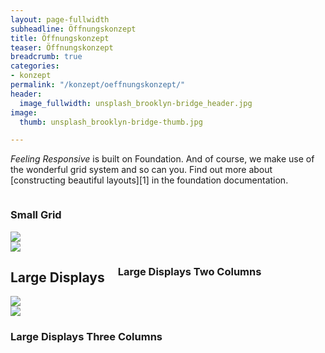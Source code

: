 ```yaml
---
layout: page-fullwidth
subheadline: Öffnungskonzept
title: Öffnungskonzept
teaser: Öffnungskonzept
breadcrumb: true
categories:
- konzept
permalink: "/konzept/oeffnungskonzept/"
header:
  image_fullwidth: unsplash_brooklyn-bridge_header.jpg
image:
  thumb: unsplash_brooklyn-bridge-thumb.jpg

---
```

_Feeling Responsive_ is built on Foundation. And of course, we make use of the wonderful grid system and so can you.  Find out more about \[constructing  beautiful layouts\]\[1\] in the foundation documentation. <!--more-->

<div class="show-for-small">
<div class="row">
<div class="small-12 columns">
<h3>Small Grid</h3>
</div><!-- /.small-12.columns -->
</div>
<div class="row">
<div class="small-6 columns">
<img src="http://placehold.it/470x264/6b6351/e1dcd7&text=2+Columns">
</div>
<div class="small-6 columns">
<img src="http://placehold.it/470x264/e05a10/e1e75e&text=2+Columns">
</div>
</div>
</div>

<div class="show-for-large-up">
<div class="row">
<div class="small-12 columns">
<h2>Large Displays</h2>
<h3>Large Displays Two Columns</h3>
</div><!-- /.small-12.columns -->
</div>

<div class="row">
<div class="large-6 columns">
<img src="http://placehold.it/470x264/6b6351/e1dcd7&text=Width+470+Pixel">
</div>
<div class="large-6 columns">
<img src="http://placehold.it/470x264/e05a10/e1e75e&text=Width+470+Pixel">
</div>
</div>

<div class="row">
<div class="small-12 columns">
<h3>Large Displays Three Columns</h3>
</div><!-- /.small-12.columns -->
</div>